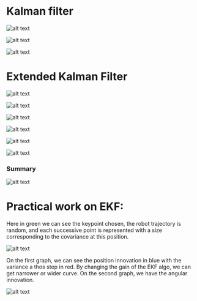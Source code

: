 # Kalman filter

![alt text](images/kalman_filter.png)

![alt text](images/design_1.png)

![alt text](images/design_2.png)

# Extended Kalman Filter

![alt text](images/ekf.png)

![alt text](images/ekf_2.png)

![alt text](images/EKF_3.png)

![alt text](images/EFK_4.png)

![alt text](images/ekf_5.png)

![alt text](images/ekf_6.png)

### Summary

![alt text](images/ekf_8.png)

# Practical work on EKF:

Here in green we can see the keypoint chosen, the robot trajectory is random, and each successive point is represented with a size corresponding to the covariance at this position.

![alt text](images/Figure_1.png)

On the first graph, we can see the position innovation in blue with the variance a thos step in red. By changing the gain of the EKF algo, we can get narrower or wider curve.
On the second graph, we have the angular innovation.

![alt text](images/Figure_2.png)

